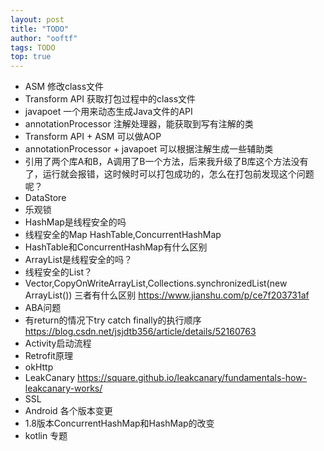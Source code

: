 ```yaml
---
layout: post
title: "TODO"
author: "ooftf"
tags: TODO
top: true
---
```


* ASM 修改class文件
* Transform API    获取打包过程中的class文件
* javapoet        一个用来动态生成Java文件的API
* annotationProcessor    注解处理器，能获取到写有注解的类
*   Transform API + ASM  可以做AOP
*   annotationProcessor + javapoet  可以根据注解生成一些辅助类
* 引用了两个库A和B，A调用了B一个方法，后来我升级了B库这个方法没有了，运行就会报错，这时候时可以打包成功的，怎么在打包前发现这个问题呢？
*  DataStore
*  乐观锁
* HashMap是线程安全的吗
* 线程安全的Map
    HashTable,ConcurrentHashMap
* HashTable和ConcurrentHashMap有什么区别
* ArrayList是线程安全的吗？
* 线程安全的List？
* Vector,CopyOnWriteArrayList,Collections.synchronizedList(new ArrayList()) 三者有什么区别
    https://www.jianshu.com/p/ce7f203731af
* ABA问题
* 有return的情况下try catch finally的执行顺序  https://blog.csdn.net/jsjdtb356/article/details/52160763
* Activity启动流程
* Retrofit原理
* okHttp
* LeakCanary   https://square.github.io/leakcanary/fundamentals-how-leakcanary-works/
* SSL
* Android 各个版本变更
* 1.8版本ConcurrentHashMap和HashMap的改变
* kotlin 专题
